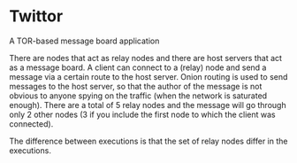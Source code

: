 # Twittor

A TOR-based message board application

There are nodes that act as relay nodes and there are host servers that act as a
message board. A client can connect to a (relay) node and send a
message via a certain route to the host server. Onion routing is used
to send messages to the host server, so that the author of the message
is not obvious to anyone spying on the traffic (when the network is
saturated enough). There are a total of 5 relay nodes and the message
will go through only 2 other nodes (3 if you include the first node to
which the client was connected).

The difference between executions is that the set of relay nodes differ
in the executions.